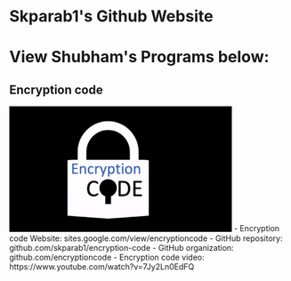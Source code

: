 # Skparab1's Github Website
# View Shubham's Programs below:
## Encryption code
<img src="Encryptioncodelogo.gif" width="400"> 
- Encryption code Website: sites.google.com/view/encryptioncode 
- GitHub repository: github.com/skparab1/encryption-code
- GitHub organization: github.com/encryptioncode
- Encryption code video: https://www.youtube.com/watch?v=7Jy2Ln0EdFQ
